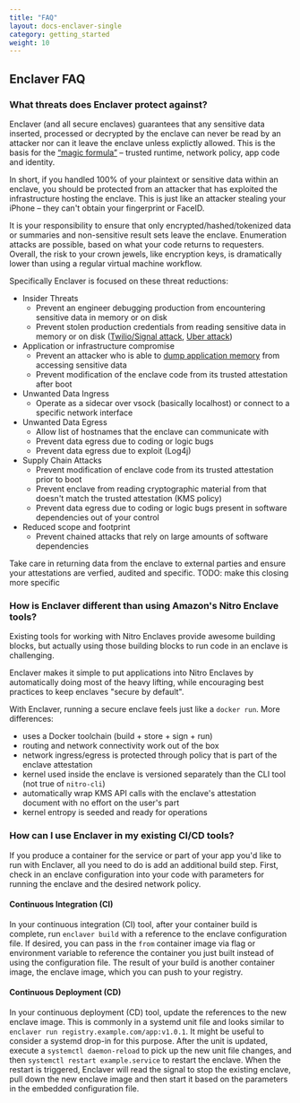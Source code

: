 ```yaml
---
title: "FAQ"
layout: docs-enclaver-single
category: getting_started
weight: 10
---
```


## Enclaver FAQ

### What threats does Enclaver protect against?

Enclaver (and all secure enclaves) guarantees that any sensitive data inserted, processed or decrypted by the enclave can never be read by an attacker nor can it leave the enclave unless explictly allowed. This is the basis for the [“magic formula”](https://edgebit.io/blog/introducing-edgebit/#the-magic-formula) – trusted runtime, network policy, app code and identity.

In short, if you handled 100% of your plaintext or sensitive data within an enclave, you should be protected from an attacker that has exploited the infrastructure hosting the enclave. This is just like an attacker stealing your iPhone – they can't obtain your fingerprint or FaceID.

It is your responsibility to ensure that only encrypted/hashed/tokenized data or summaries and non-sensitive result sets leave the enclave. Enumeration attacks are possible, based on what your code returns to requesters. Overall, the risk to your crown jewels, like encryption keys, is dramatically lower than using a regular virtual machine workflow.

Specifically Enclaver is focused on these threat reductions:

 - Insider Threats
   - Prevent an engineer debugging production from encountering sensitive data in memory or on disk
   - Prevent stolen production credentials from reading sensitive data in memory or on disk ([Twilio/Signal attack][twilio], [Uber attack][uber])
 - Application or infrastructure compromise
   - Prevent an attacker who is able to [dump application memory][heartbleed] from accessing sensitive data
   - Prevent modification of the enclave code from its trusted attestation after boot
 - Unwanted Data Ingress
   - Operate as a sidecar over vsock (basically localhost) or connect to a specific network interface
 - Unwanted Data Egress
   - Allow list of hostnames that the enclave can communicate with
   - Prevent data egress due to coding or logic bugs
   - Prevent data egress due to exploit (Log4j)
 - Supply Chain Attacks
   - Prevent modification of enclave code from its trusted attestation prior to boot
   - Prevent enclave from reading cryptographic material from that doesn't match the trusted attestation (KMS policy)
   - Prevent data egress due to coding or logic bugs present in software dependencies out of your control
 - Reduced scope and footprint
   - Prevent chained attacks that rely on large amounts of software dependencies

Take care in returning data from the enclave to external parties and ensure your attestations are verfied, audited and specific.
TODO: make this closing more specific

[twilio]: https://edgebit.io/blog/threatvector-twilio-signal/
[uber]: https://edgebit.io/blog/threatvector-uber/
[heartbleed]: https://heartbleed.com/

### How is Enclaver different than using Amazon's Nitro Enclave tools?

Existing tools for working with Nitro Enclaves provide awesome building blocks, but actually using those building blocks to run code in an enclave is challenging.

Enclaver makes it simple to put applications into Nitro Enclaves by automatically doing most of the heavy lifting, while encouraging best practices to keep enclaves "secure by default".

With Enclaver, running a secure enclave feels just like a `docker run`. More differences:

 - uses a Docker toolchain (build + store + sign + run)
 - routing and network connectivity work out of the box
 - network ingress/egress is protected through policy that is part of the enclave attestation
 - kernel used inside the enclave is versioned separately than the CLI tool (not true of `nitro-cli`)
 - automatically wrap KMS API calls with the enclave's attestation document with no effort on the user's part
 - kernel entropy is seeded and ready for operations

### How can I use Enclaver in my existing CI/CD tools?

If you produce a container for the service or part of your app you'd like to run with Enclaver, all you need to do is add an additional build step. First, check in an enclave configuration into your code with parameters for running the enclave and the desired network policy.

#### Continuous Integration (CI)

In your continuous integration (CI) tool, after your container build is complete, run `enclaver build` with a reference to the enclave configuration file. If desired, you can pass in the `from` container image via flag or environment variable to reference the container you just built instead of using the configuration file. The result of your build is another container image, the enclave image, which you can push to your registry.


#### Continuous Deployment (CD)

In your continuous deployment (CD) tool, update the references to the new enclave image. This is commonly in a systemd unit file and looks similar to `enclaver run registry.example.com/app:v1.0.1`. It might be useful to consider a systemd drop-in for this purpose. After the unit is updated, execute a `systemctl daemon-reload` to pick up the new unit file changes, and then `systemctl restart example.service` to restart the enclave. When the restart is triggered, Enclaver will read the signal to stop the existing enclave, pull down the new enclave image and then start it based on the parameters in the embedded configuration file.
